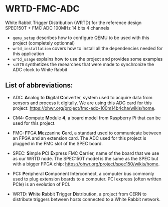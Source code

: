 # WRTD-FMC-ADC
White Rabbit Trigger Distribution (WRTD) for the reference design SPEC150T + FMC ADC 100MHz 14 bits 4 channels

- `qemu_setup` describes how to configure QEMU to be used with this project (completely optionnal)
- `wrtd_installation` covers how to install all the dependencies needed for this application
- `wrtd_usage` explains how to use the project and provides some examples
- `si570` synthetizes the researches that were made to synchronize the ADC clock to White Rabbit

## List of abbreviations:

- ADC: **A**nalog to **D**igital **C**onverter, system used to acquire data from sensors and process it digitally. We are using this ADC card for this project: https://ohwr.org/project/fmc-adc-100m14b4cha/wikis/home.

- CM4: **C**ompute **M**odule **4**, a board model from Raspberry Pi that can be used for this project.

- FMC: **F**PGA **M**ezzanine **C**ard, a standard used to communicate between an FPGA and an extension card. The ADC used for this project is plugged in the FMC slot of the SPEC board.

- SPEC: **S**imple **P**CI **E**xpress FMC **C**arrier, name of the board that we use as our WRTD node. The SPEC150T model is the same as the SPEC but with a bigger FPGA chip: https://ohwr.org/project/spec150/wikis/home.

- PCI: **P**eripheral **C**omponent **I**nterconnect, a computer bus commonly used to plug extension boards to a computer. PCI express (often written PCIe) is an evolution of PCI.

- WRTD: **W**hite **R**abbit **T**rigger **D**istribution, a project from CERN to distribute triggers between hosts connected to a White Rabbit network.
